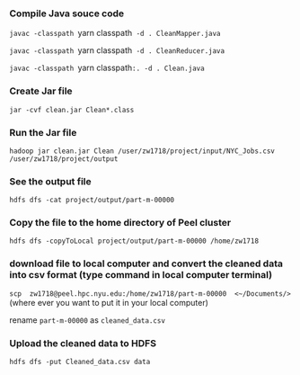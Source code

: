 ### Compile Java souce code

`javac -classpath `yarn classpath` -d . CleanMapper.java`

`javac -classpath `yarn classpath` -d . CleanReducer.java`

`javac -classpath `yarn classpath`:. -d . Clean.java`


### Create Jar file

`jar -cvf clean.jar Clean*.class`


### Run the Jar file

`hadoop jar clean.jar Clean /user/zw1718/project/input/NYC_Jobs.csv /user/zw1718/project/output`


### See the output file
`hdfs dfs -cat project/output/part-m-00000`


### Copy the file to the home directory of Peel cluster

`hdfs dfs -copyToLocal project/output/part-m-00000 /home/zw1718`


### download file to local computer and convert the cleaned  data into csv format (type command in local computer terminal)

`scp  zw1718@peel.hpc.nyu.edu:/home/zw1718/part-m-00000  <~/Documents/>`(where ever you want to put it in your local computer)

rename `part-m-00000` as `cleaned_data.csv`


### Upload the cleaned data to HDFS
`hdfs dfs -put Cleaned_data.csv data`



